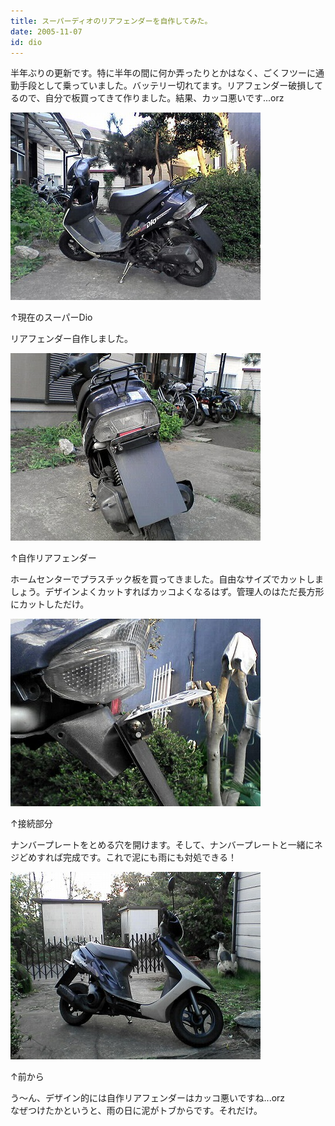 ```yaml
---
title: スーパーディオのリアフェンダーを自作してみた。
date: 2005-11-07
id: dio
---
```



<p class="sentence spacing10">半年ぶりの更新です。特に半年の間に何か弄ったりとかはなく、ごくフツーに通勤手段として乗っていました。バッテリー切れてます。リアフェンダー破損してるので、自分で板買ってきて作りました。結果、カッコ悪いです...orz</p>
<div class="center spacing"><img src="/photo/diary/2005.11.07_dio1.jpg" alt=""></div>
<p class="sentence">↑現在のスーパーDio</p>
<p class="sentence spacing10">リアフェンダー自作しました。</p>
<div class="center spacing"><img src="/photo/diary/2005.11.07_dio2.jpg" alt=""></div>
<p class="sentence">↑自作リアフェンダー</p>
<p class="sentence spacing10">ホームセンターでプラスチック板を買ってきました。自由なサイズでカットしましょう。デザインよくカットすればカッコよくなるはず。管理人のはただ長方形にカットしただけ。</p>
<div class="center spacing"><img src="/photo/diary/2005.11.07_dio3.jpg" alt=""></div>
<p class="sentence">↑接続部分</p>
<p class="sentence spacing10">ナンバープレートをとめる穴を開けます。そして、ナンバープレートと一緒にネジどめすれば完成です。これで泥にも雨にも対処できる！</p>
<div class="center spacing"><img src="/photo/diary/2005.11.07_dio4.jpg" alt=""></div>
<p class="sentence">↑前から</p>
<p class="sentence">う～ん、デザイン的には自作リアフェンダーはカッコ悪いですね...orz<br>なぜつけたかというと、雨の日に泥がトブからです。それだけ。</p>
